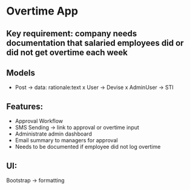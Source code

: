 # Overtime App

## Key requirement: company needs documentation that salaried employees did or did not get overtime each week

## Models
- Post -> data: rationale:text
x User -> Devise
x AdminUser -> STI

## Features:
- Approval Workflow
- SMS Sending -> link to approval or overtime input
- Administrate admin dashboard
- Email summary to managers for approval
- Needs to be documented if employee did not log overtime

## UI: 
Bootstrap -> formatting